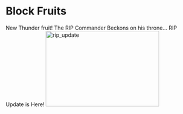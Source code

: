 # Block Fruits
New Thunder fruit!
The RIP Commander Beckons on his throne...
RIP Update is Here!
<img width="300" height="200" alt="rip_update" src="https://github.com/user-attachments/assets/513c0b72-70fa-4f6a-9e91-6523b243b0ae" />


